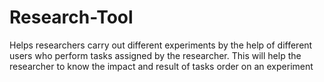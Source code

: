 # Research-Tool
Helps researchers carry out different experiments by the help of different users who perform tasks assigned by the researcher.
This will help the researcher to know the impact and result of tasks order on an experiment

